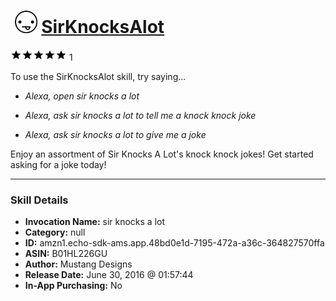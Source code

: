# &nbsp;<img src="skill_icon" alt="SirKnocksAlot icon" width="36"> [SirKnocksAlot](http://alexa.amazon.com/#skills/amzn1.echo-sdk-ams.app.48bd0e1d-7195-472a-a36c-364827570ffa)
![5 stars](../../images/ic_star_black_18dp_1x.png)![5 stars](../../images/ic_star_black_18dp_1x.png)![5 stars](../../images/ic_star_black_18dp_1x.png)![5 stars](../../images/ic_star_black_18dp_1x.png)![5 stars](../../images/ic_star_black_18dp_1x.png) 1

To use the SirKnocksAlot skill, try saying...

* *Alexa, open sir knocks a lot*

* *Alexa, ask sir knocks a lot to tell me a knock knock joke*

* *Alexa, ask sir knocks a lot to give me a joke*

Enjoy an assortment of Sir Knocks A Lot's knock knock jokes! Get started asking for a joke today!

***

### Skill Details

* **Invocation Name:** sir knocks a lot
* **Category:** null
* **ID:** amzn1.echo-sdk-ams.app.48bd0e1d-7195-472a-a36c-364827570ffa
* **ASIN:** B01HL226GU
* **Author:** Mustang Designs
* **Release Date:** June 30, 2016 @ 01:57:44
* **In-App Purchasing:** No
